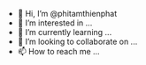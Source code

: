 - 👋 Hi, I’m @phitamthienphat
- 👀 I’m interested in ...
- 🌱 I’m currently learning ...
- 💞️ I’m looking to collaborate on ...
- 📫 How to reach me ...

<!---
phitamthienphat/phitamthienphat is a ✨ special ✨ repository because its `README.md` (this file) appears on your GitHub profile.
You can click the Preview link to take a look at your changes.
--->
